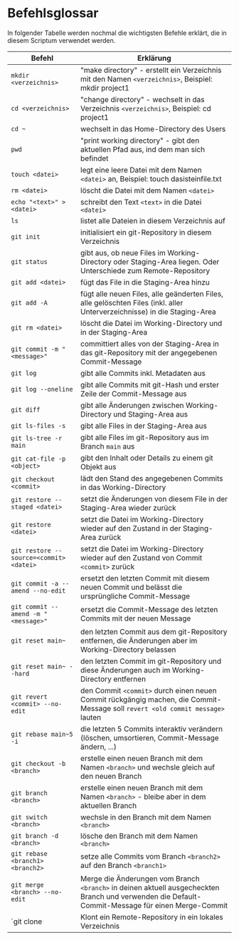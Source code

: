 # Befehlsglossar

In folgender Tabelle werden nochmal die wichtigsten Befehle erklärt, die in diesem Scriptum verwendet werden.

| Befehl  | Erklärung |
| ------------- | ------------- |
| `mkdir <verzeichnis>` | "make directory" - erstellt ein Verzeichnis mit den Namen `<verzeichnis>`, Beispiel: mkdir project1 |
| `cd <verzeichnis>`   | "change directory" - wechselt in das Verzeichnis `<verzeichnis>`, Beispiel: cd project1  |
| `cd ~` | wechselt in das Home-Directory des Users |
| `pwd` | "print working directory" - gibt den aktuellen Pfad aus, ind dem man sich befindet |
| `touch <datei>` | legt eine leere Datei mit dem Namen `<datei>` an, Beispiel: touch dasisteinfile.txt |
| `rm <datei>` | löscht die Datei mit dem Namen `<datei>` |
| `echo "<text>" > <datei>` | schreibt den Text `<text>` in die Datei `<datei>` |
| `ls` | listet alle Dateien in diesem Verzeichnis auf |
| `git init` | initialisiert ein git-Repository in diesem Verzeichnis |
| `git status` | gibt aus, ob neue Files im Working-Directory oder Staging-Area liegen. Oder Unterschiede zum Remote-Repository |
| `git add <datei>` | fügt das File in die Staging-Area hinzu |
| `git add -A` | fügt alle neuen Files, alle geänderten Files, alle gelöschten Files (inkl. aller Unterverzeichnisse) in die Staging-Area |
| `git rm <datei>` | löscht die Datei im Working-Directory und in der Staging-Area |
| `git commit -m "<message>"` | committiert alles von der Staging-Area in das git-Repository mit der angegebenen Commit-Message |
| `git log` | gibt alle Commits inkl. Metadaten aus |
| `git log --oneline`| gibt alle Commits mit git-Hash und erster Zeile der Commit-Message aus |
| `git diff` | gibt alle Änderungen zwischen Working-Directory und Staging-Area aus |
| `git ls-files -s` | gibt alle Files in der Staging-Area aus |
| `git ls-tree -r main` | gibt alle Files im git-Repository aus im Branch `main` aus |
| `git cat-file -p <object>` | gibt den Inhalt oder Details zu einem git Objekt aus |
| `git checkout <commit>` | lädt den Stand des angegebenen Commits in das Working-Directory |
| `git restore --staged <datei>` | setzt die Änderungen von diesem File in der Staging-Area wieder zurück |
| `git restore <datei>` | setzt die Datei im Working-Directory wieder auf den Zustand in der Staging-Area zurück |
| `git restore --source=<commit> <datei>` | setzt die Datei im Working-Directory wieder auf den Zustand von Commit `<commit>` zurück |
| `git commit -a --amend --no-edit` | ersetzt den letzten Commit mit diesem neuen Commit und belässt die ursprüngliche Commit-Message |
| `git commit --amend -m "<message>"` | ersetzt die Commit-Message des letzten Commits mit der neuen Message |
| `git reset main~` | den letzten Commit aus dem git-Repository entfernen, die Änderungen aber im Working-Directory belassen |
| `git reset main~ --hard` | den letzten Commit im git-Repository und diese Änderungen auch im Working-Directory entfernen |
| `git revert <commit> --no-edit` | den Commit `<commit>` durch einen neuen Commit rückgängig machen, die Commit-Message soll `revert <old commit message>` lauten |
| `git rebase main~5 -i` | die letzten 5 Commits interaktiv verändern (löschen, umsortieren, Commit-Message ändern, ...) |
| `git checkout -b <branch>` | erstelle einen neuen Branch mit dem Namen `<branch>` und wechsle gleich auf den neuen Branch |
| `git branch <branch>` | erstelle einen neuen Branch mit dem Namen `<branch>` - bleibe aber in dem aktuellen Branch|
| `git switch <branch>` | wechsle in den Branch mit dem Namen `<branch>`|
| `git branch -d <branch>` | lösche den Branch mit dem Namen `<branch>`|
| `git rebase <branch1> <branch2>` | setze alle Commits vom Branch `<branch2>` auf den Branch `<branch1>` |
| `git merge <branch> --no-edit` | Merge die Änderungen vom Branch `<branch>` in deinen aktuell ausgecheckten Branch und verwenden die Default-Commit-Message für einen Merge-Commit |
| `git clone <Remote-Git-Repo-URL> | Klont ein Remote-Repository in ein lokales Verzeichnis |
